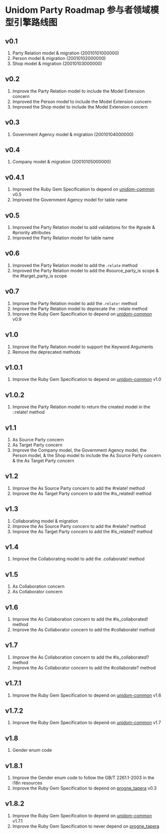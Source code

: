 # Unidom Party Roadmap 参与者领域模型引擎路线图

## v0.1
1. Party Relation model & migration (20010101000000)
2. Person model & migration (20010102000000)
3. Shop model & migration (20010103000000)

## v0.2
1. Improve the Party Relation model to include the Model Extension concern
2. Improved the Person model to include the Model Extension concern
3. Improved the Shop model to include the Model Extension concern

## v0.3
1. Government Agency model & migration (20010104000000)

## v0.4
1. Company model & migration (20010105000000)

## v0.4.1
1. Improved the Ruby Gem Specification to depend on [unidom-common](https://github.com/topbitdu/unidom-common) v0.5
2. Improved the Government Agency model for table name

## v0.5
1. Improved the Party Relation model to add validations for the #grade & #priority attributes
2. Improved the Party Relation model for table name

## v0.6
1. Improved the Party Relation model to add the .``relate`` method
2. Improved the Party Relation model to add the #source_party_is scope & the #target_party_is scope

## v0.7
1. Improve the Party Relation model to add the .``relate!`` method
2. Improve the Party Relation model to deprecate the ::relate method
3. Improve the Ruby Gem Specification to depend on [unidom-common](https://github.com/topbitdu/unidom-common) v0.9

## v1.0
1. Improve the Party Relation model to support the Keyword Arguments
2. Remove the deprecated methods

## v1.0.1
1. Improve the Ruby Gem Specification to depend on [unidom-common](https://github.com/topbitdu/unidom-common) v1.0

## v1.0.2
1. Improve the Party Relation model to return the created model in the ::relate! method

## v1.1
1. As Source Party concern
2. As Target Party concern
3. Improve the Company model, the Government Agency model, the Person model, & the Shop model to include the As Source Party concern & the As Target Party concern

## v1.2
1. Improve the As Source Party concern to add the #relate! method
2. Improve the As Target Party concern to add the #is_related! method

## v1.3
1. Collaborating model & migration
2. Improve the As Source Party concern to add the #relate? method
3. Improve the As Target Party concern to add the #is_related? method

## v1.4
1. Improve the Collaborating model to add the .collaborate! method

## v1.5
1. As Collaboration concern
2. As Collaborator concern

## v1.6
1. Improve the As Collaboration concern to add the #is_collaborated! method
2. Improve the As Collaborator concern to add the #collaborate! method

## v1.7
1. Improve the As Collaboration concern to add the #is_collaborated? method
2. Improve the As Collaborator concern to add the #collaborate? method

## v1.7.1
1. Improve the Ruby Gem Specification to depend on [unidom-common](https://github.com/topbitdu/unidom-common) v1.6

## v1.7.2
1. Improve the Ruby Gem Specification to depend on [unidom-common](https://github.com/topbitdu/unidom-common) v1.7

## v1.8
1. Gender enum code

## v1.8.1
1. Improve the Gender enum code to follow the GB/T 2261.1-2003 in the i18n resources
2. Improve the Ruby Gem Specification to depend on [progne_tapera](https://github.com/topbitdu/progne_tapera) v0.3

## v1.8.2
1. Improve the Ruby Gem Specification to depend on [unidom-common](https://github.com/topbitdu/unidom-common) v1.7.1
2. Improve the Ruby Gem Specification to never depend on [progne_tapera](https://github.com/topbitdu/progne_tapera)
